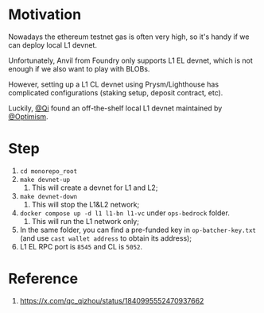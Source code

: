 
# Motivation

Nowadays the ethereum testnet gas is often very high, so it's handy if we can deploy local L1 devnet.

Unfortunately, Anvil from Foundry only supports L1 EL devnet, which is not enough if we also want to play with BLOBs.

However, setting up a L1 CL devnet using Prysm/Lighthouse has complicated configurations (staking setup, deposit contract, etc). 

Luckily, [@Qi](https://x.com/qc_qizhou) found an off-the-shelf local L1 devnet maintained by [@Optimism](https://x.com/Optimism).

# Step

1. `cd monorepo_root`
2. `make devnet-up`
   1. This will create a devnet for L1 and L2;
3. `make devnet-down`
   1. This will stop the L1&L2 network;
4. `docker compose up -d l1 l1-bn l1-vc` under `ops-bedrock` folder.
   1. This will run the L1 network only;
5. In the same folder, you can find a pre-funded key in `op-batcher-key.txt` (and use `cast wallet address` to obtain its address);
6. L1 EL RPC port is `8545` and CL is `5052`.


# Reference

1. https://x.com/qc_qizhou/status/1840995552470937662